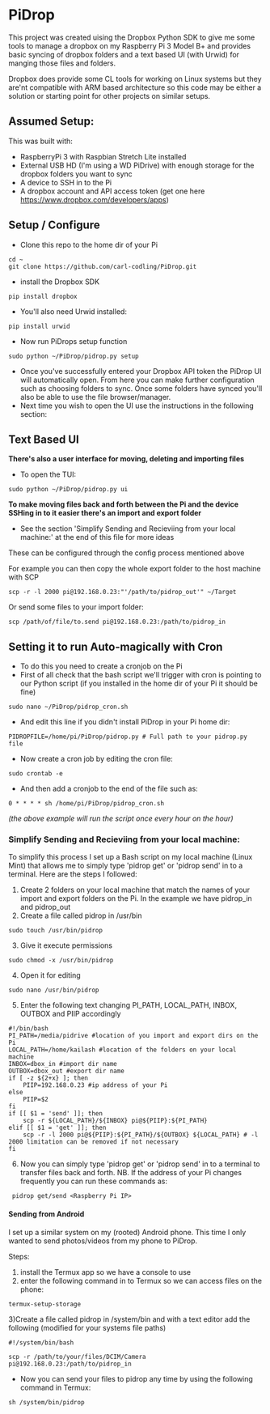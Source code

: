 # PiDrop
This project was created uising the Dropbox Python SDK to give me some tools to manage a dropbox on my Raspberry Pi 3 Model B+ and provides basic syncing of dropbox folders and a text based UI (with Urwid) for manging those files and folders.

Dropbox does provide some CL tools for working on Linux systems but they are'nt compatible with ARM based architecture so this code may be either a solution or starting point for other projects on similar setups. 

## Assumed Setup:

This was built with:
- RaspberryPi 3 with Raspbian Stretch Lite installed
- External USB HD (I'm using a WD PiDrive) with enough storage for the dropbox folders you want to sync
- A device to SSH in to the Pi
- A dropbox account and API access token (get one here https://www.dropbox.com/developers/apps)

## Setup / Configure

- Clone this repo to the home dir of your Pi
```console
cd ~
git clone https://github.com/carl-codling/PiDrop.git
```
- install the Dropbox SDK
```
pip install dropbox
```
- You'll also need Urwid installed:
```console
pip install urwid
```
- Now run PiDrops setup function
```console
sudo python ~/PiDrop/pidrop.py setup
```
- Once you've successfully entered your Dropbox API token the PiDrop UI will automatically open. From here you can make further configuration such as choosing folders to sync. Once some folders have synced you'll also be able to use the file browser/manager.
- Next time you wish to open the UI use the instructions in the following section:

## Text Based UI

__There's also a user interface for moving, deleting and importing files__


- To open the TUI:
```console
sudo python ~/PiDrop/pidrop.py ui 
```

__To make moving files back and forth between the Pi and the device SSHing in to it easier there's an import and export folder__
* See the section 'Simplify Sending and Recieviing from your local machine:' at the end of this file for more ideas

These can be configured through the config process mentioned above

For example you can then copy the whole export folder to the host machine with SCP
```console
scp -r -l 2000 pi@192.168.0.23:"'/path/to/pidrop_out'" ~/Target
```

Or send some files to your import folder:
```console
scp /path/of/file/to.send pi@192.168.0.23:/path/to/pidrop_in
```

## Setting it to run Auto-magically with Cron

- To do this you need to create a cronjob on the Pi
- First of all check that the bash script we'll trigger with cron is pointing to our Python script (if you installed in the home dir of your Pi it should be fine)
```console
sudo nano ~/PiDrop/pidrop_cron.sh
```
- And edit this line if you didn't install PiDrop in your Pi home dir:
```
PIDROPFILE=/home/pi/PiDrop/pidrop.py # Full path to your pidrop.py file 
```
- Now create a cron job by editing the cron file:
```console
sudo crontab -e
```
- And then add a cronjob to the end of the file such as:
```
0 * * * * sh /home/pi/PiDrop/pidrop_cron.sh
```
*(the above example will run the script once every hour on the hour)*

### Simplify Sending and Recieviing from your local machine:

To simplify this process I set up a Bash script on my local machine (Linux Mint) that allows me to simply type 'pidrop get' or 'pidrop send' in to a terminal. Here are the steps I followed:

1) Create 2 folders on your local machine that match the names of your import and export folders on the Pi. In the example we have pidrop_in and pidrop_out
2) Create a file called pidrop in /usr/bin
```console
sudo touch /usr/bin/pidrop
```
3) Give it execute permissions
```console
sudo chmod -x /usr/bin/pidrop
```
4) Open it for editing
```console
sudo nano /usr/bin/pidrop
```
5) Enter the following text changing PI_PATH, LOCAL_PATH, INBOX, OUTBOX and PIIP accordingly
```console
#!/bin/bash
PI_PATH=/media/pidrive #location of you import and export dirs on the Pi
LOCAL_PATH=/home/kailash #location of the folders on your local machine
INBOX=dbox_in #import dir name
OUTBOX=dbox_out #export dir name
if [ -z ${2+x} ]; then
    PIIP=192.168.0.23 #ip address of your Pi
else
    PIIP=$2
fi
if [[ $1 = 'send' ]]; then
    scp -r ${LOCAL_PATH}/${INBOX} pi@${PIIP}:${PI_PATH}
elif [[ $1 = 'get' ]]; then
    scp -r -l 2000 pi@${PIIP}:${PI_PATH}/${OUTBOX} ${LOCAL_PATH} # -l 2000 limitation can be removed if not necessary
fi
 ```
6) Now you can simply type 'pidrop get' or 'pidrop send' in to a terminal to transfer files back and forth.
NB. If the address of your Pi changes frequently you can run these commands as:
```
 pidrop get/send <Raspberry Pi IP>
```

#### Sending from Android

I set up a similar system on my (rooted) Android phone. This time I only wanted to send photos/videos from my phone to PiDrop.

Steps:

1) install the Termux app so we have a console to use
2) enter the following command in to Termux so we can access files on the phone:
```
termux-setup-storage
```
3)Create a file called pidrop in /system/bin and with a text editor add the following (modified for your systems file paths)
```
#!/system/bin/bash

scp -r /path/to/your/files/DCIM/Camera pi@192.168.0.23:/path/to/pidrop_in
```
- Now you can send your files to pidrop any time by using the following command in Termux:
```
sh /system/bin/pidrop
```
